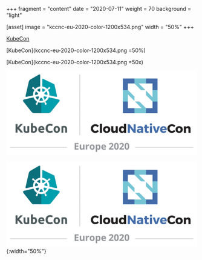 +++
fragment = "content"
date = "2020-07-11"
weight = 70
background = "light"

[asset]
  image = "kccnc-eu-2020-color-1200x534.png"
  width = "50%"
+++

[KubeCon](kccnc-eu-2020-color-1200x534.png)

[KubeCon](kccnc-eu-2020-color-1200x534.png =50%)

[KubeCon](kccnc-eu-2020-color-1200x534.png =50x)

![KubeCon](_index/kccnc-eu-2020-color-1200x534.png) <!-- .element width="50%" -->

![KubeCon](_index/kccnc-eu-2020-color-1200x534.png){:width="50%"}
